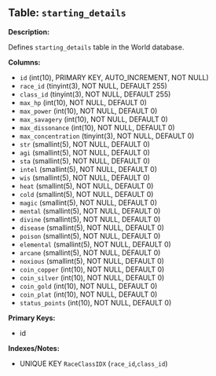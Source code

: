 ## Table: `starting_details`

**Description:**

Defines `starting_details` table in the World database.

**Columns:**
- `id` (int(10), PRIMARY KEY, AUTO_INCREMENT, NOT NULL)
- `race_id` (tinyint(3), NOT NULL, DEFAULT 255)
- `class_id` (tinyint(3), NOT NULL, DEFAULT 255)
- `max_hp` (int(10), NOT NULL, DEFAULT 0)
- `max_power` (int(10), NOT NULL, DEFAULT 0)
- `max_savagery` (int(10), NOT NULL, DEFAULT 0)
- `max_dissonance` (int(10), NOT NULL, DEFAULT 0)
- `max_concentration` (tinyint(3), NOT NULL, DEFAULT 0)
- `str` (smallint(5), NOT NULL, DEFAULT 0)
- `agi` (smallint(5), NOT NULL, DEFAULT 0)
- `sta` (smallint(5), NOT NULL, DEFAULT 0)
- `intel` (smallint(5), NOT NULL, DEFAULT 0)
- `wis` (smallint(5), NOT NULL, DEFAULT 0)
- `heat` (smallint(5), NOT NULL, DEFAULT 0)
- `cold` (smallint(5), NOT NULL, DEFAULT 0)
- `magic` (smallint(5), NOT NULL, DEFAULT 0)
- `mental` (smallint(5), NOT NULL, DEFAULT 0)
- `divine` (smallint(5), NOT NULL, DEFAULT 0)
- `disease` (smallint(5), NOT NULL, DEFAULT 0)
- `poison` (smallint(5), NOT NULL, DEFAULT 0)
- `elemental` (smallint(5), NOT NULL, DEFAULT 0)
- `arcane` (smallint(5), NOT NULL, DEFAULT 0)
- `noxious` (smallint(5), NOT NULL, DEFAULT 0)
- `coin_copper` (int(10), NOT NULL, DEFAULT 0)
- `coin_silver` (int(10), NOT NULL, DEFAULT 0)
- `coin_gold` (int(10), NOT NULL, DEFAULT 0)
- `coin_plat` (int(10), NOT NULL, DEFAULT 0)
- `status_points` (int(10), NOT NULL, DEFAULT 0)

**Primary Keys:**
- id

**Indexes/Notes:**
- UNIQUE KEY `RaceClassIDX` (`race_id`,`class_id`)